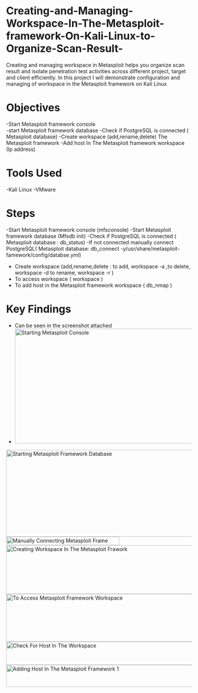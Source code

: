 # Creating-and-Managing-Workspace-In-The-Metasploit-framework-On-Kali-Linux-to-Organize-Scan-Result-
Creating and managing workspace in Metasploit helps you organize scan result and isolate penetration test activities across different project, target and client efficiently.  In this  project I will demonstrate configuration  and managing of workspace in the  Metasploit framework on Kali Linux 
# Objectives
-Start Metasploit framework console  
-start Metasploit framework database
-Check if PostgreSQL is connected ( Metasploit database) 
-Create workspace (add,rename,delete) The Metasploit framework 
-Add host In The Metasploit framework workspace (Ip address) 

# Tools Used
-Kali Linux 
-VMware 

# Steps
-Start Metasploit framework console (mfsconsole)
-Start Metasploit framework database (Mfsdb init)
-Check if PostgreSQL is connected ( Metasploit database : db_status) 
-If not connected manually connect PostgreSQL( Metasploit database: db_connect -y/usr/share/metasploit-famework/config/databse.yml)
- Create workspace (add,rename,delete : to add, workspace -a <name of workspace>,to delete, workspace -d <name of workspace> to rename, workspace -r <previous name of workspace>  <new name of workspace> ) 
- To access workspace ( workspace <name>) 
- To add host in the Metasploit framework workspace ( db_nmap <Ip address>)

# Key Findings
- Can be seen in the screenshot attached
- <img width="545" height="311" alt="Starting Metasploit Console" src="https://github.com/user-attachments/assets/95ddb1ce-a5c0-4d35-982a-3b3243e59823" />
<img width="539" height="235" alt="Starting Metasploit Framework Database" src="https://github.com/user-attachments/assets/8f0a3199-d009-484b-930c-7f88e5e2df1c" />
<img width="307" height="23" alt="Manually Connecting Metasploit Frame Work Database " src="https://github.com/user-attachments/assets/c252f517-099c-42e5-9e2a-e093f07355d4" />
<img width="553" height="132" alt="Creating  Workspace In The Metasploit Frawork" src="https://github.com/user-attachments/assets/32f93075-3a4c-42bb-a081-afa0969f8ed4" />
<img width="539" height="129" alt="To Access Metasploit Framework Workspace" src="https://github.com/user-attachments/assets/7fbf8179-70f4-4eb4-8560-5e99e269cadd" />
<img width="553" height="63" alt="Check For Host In The Workspace " src="https://github.com/user-attachments/assets/39d0f12b-c0a2-41e7-9ca2-6243095476b4" />
<img width="554" height="59" alt="Adding Host In The Metasploit Framework 1" src="https://github.com/user-attachments/assets/91484cba-8f1a-4fe6-ba85-cbf5c665b6fa" />

 
